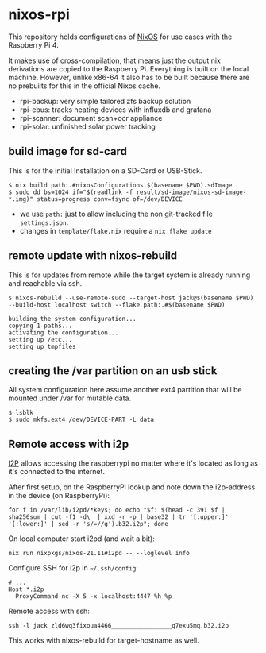# nixos-rpi

This repository holds configurations of [NixOS](https://nixos.org) for use cases with the Raspberry Pi 4.

It makes use of cross-compilation, that means just the output nix derivations are copied to the Raspberry Pi.
Everything is built on the local machine. However, unlike x86-64 it also has to be built because there are no
prebuilts for this in the official Nixos cache.

- rpi-backup: very simple tailored zfs backup solution
- rpi-ebus: tracks heating devices with influxdb and grafana
- rpi-scanner: document scan+ocr appliance
- rpi-solar: unfinished solar power tracking

## build image for sd-card
This is for the initial Installation on a SD-Card or USB-Stick.

```shell
$ nix build path:.#nixosConfigurations.$(basename $PWD).sdImage
$ sudo dd bs=1024 if="$(readlink -f result/sd-image/nixos-sd-image-*.img)" status=progress conv=fsync of=/dev/DEVICE
```

- we use `path:` just to allow including the non git-tracked file `settings.json`.
- changes in `template/flake.nix` require a `nix flake update`

## remote update with nixos-rebuild
This is for updates from remote while the target system is already running and reachable via ssh.

```shell
$ nixos-rebuild --use-remote-sudo --target-host jack@$(basename $PWD) --build-host localhost switch --flake path:.#$(basename $PWD)

building the system configuration...
copying 1 paths...
activating the configuration...
setting up /etc...
setting up tmpfiles
```

## creating the /var partition on an usb stick
All system configuration here assume another ext4 partition that will be mounted under /var for mutable data.

```shell
$ lsblk
$ sudo mkfs.ext4 /dev/DEVICE-PART -L data
```

## Remote access with i2p
[I2P](https://i2pd.website/) allows accessing the raspberrypi no matter where it's located as long as it's connected 
to the internet.

After first setup, on the RaspberryPi lookup and note down the i2p-address in the device (on RaspberryPi):
```shell
for f in /var/lib/i2pd/*keys; do echo "$f: $(head -c 391 $f | sha256sum | cut -f1 -d\  | xxd -r -p | base32 | tr '[:upper:]' '[:lower:]' | sed -r 's/=//g').b32.i2p"; done
````

On local computer start i2pd (and wait a bit):
```shell
nix run nixpkgs/nixos-21.11#i2pd -- --loglevel info
```

Configure SSH for i2p in `~/.ssh/config`:
```
# ...
Host *.i2p
  ProxyCommand nc -X 5 -x localhost:4447 %h %p
```

Remote access with ssh:
```shell
ssh -l jack zld6wq3fixoua4466_________________q7exu5mq.b32.i2p
```
This works with nixos-rebuild for target-hostname as well.